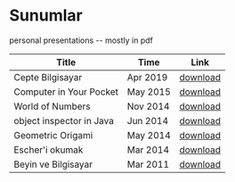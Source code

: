 # Sunumlar
personal presentations -- mostly in pdf

Title | Time | Link
----- | ---- | ----
Cepte Bilgisayar | Apr 2019 | [download](https://github.com/maeyler/Sunumlar/raw/master/Cepte%20Bilgisayar.pdf)
Computer in Your Pocket | May 2015 | [download](https://github.com/maeyler/Sunumlar/raw/master/Computer%20in%20Your%20Pocket.pdf)
World of Numbers | Nov 2014 | [download](https://github.com/maeyler/Sunumlar/raw/master/World%20of%20Numbers.pdf)
object inspector in Java | Jun 2014 | [download](https://github.com/maeyler/Sunumlar/raw/master/object%20inspector%20in%20Java.pdf)
Geometric Origami | May 2014 | [download](https://github.com/maeyler/Sunumlar/raw/master/Geometric%20Origami.pdf)
Escher'i okumak | Mar 2014 | [download](https://github.com/maeyler/Sunumlar/raw/master/Escher'i%20okumak.pdf)
Beyin ve Bilgisayar |  Mar 2011 | [download](https://github.com/maeyler/Sunumlar/raw/master/Beyin%20ve%20Bilgisayar.pdf)


